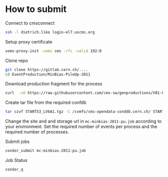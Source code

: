 # How to submit

Connect to cmsconnect 
```bash
ssh -l dietrich.liko login-el7.uscms.org
```

Setup proxy certificate
```bash
voms-proxy-init -voms cms -rfc -valid 192:0
```

Clone repo
```bash
git clone https://gitlab.cern.ch/....
cd EventProduction/MinBias-PileUp-2011
```

Download production fragment for the process
```bash
curl  -sO https://raw.githubusercontent.com/cms-sw/genproductions/V01-00-46/python/MinBias_TuneZ2_7TeV_pythia6_cff.py
```

Create tar file from the required confdb
```bash
tar czvf START53_LV6A1.tgz -C /cvmfs/cms-opendata-conddb.cern.ch/ START53_LV6A1 START53_LV6A1.db
```

Change the site and and storage url in ```mc-minbias-2011-pu.job``` according to your environment. Set the required number of events per
process and the required number of processes.

Submit jobs
```bash
condor_submit mc-minbias-2011-pu.job
```

Job Status
```
condor_q
```